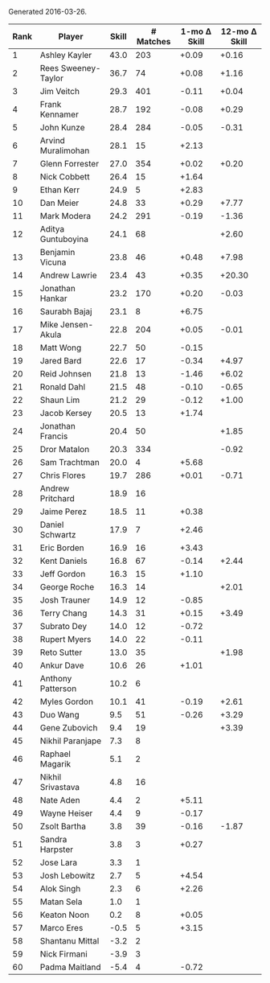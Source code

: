 Generated 2016-03-26.

| Rank | Player              | Skill | # Matches | 1-mo Δ Skill | 12-mo Δ Skill |
|------|---------------------|-------|-----------|--------------|---------------|
|    1 | Ashley Kayler       |  43.0 |       203 |        +0.09 |         +0.16 |
|    2 | Rees Sweeney-Taylor |  36.7 |        74 |        +0.08 |         +1.16 |
|    3 | Jim Veitch          |  29.3 |       401 |        -0.11 |         +0.04 |
|    4 | Frank Kennamer      |  28.7 |       192 |        -0.08 |         +0.29 |
|    5 | John Kunze          |  28.4 |       284 |        -0.05 |         -0.31 |
|    6 | Arvind Muralimohan  |  28.1 |        15 |        +2.13 |               |
|    7 | Glenn Forrester     |  27.0 |       354 |        +0.02 |         +0.20 |
|    8 | Nick Cobbett        |  26.4 |        15 |        +1.64 |               |
|    9 | Ethan Kerr          |  24.9 |         5 |        +2.83 |               |
|   10 | Dan Meier           |  24.8 |        33 |        +0.29 |         +7.77 |
|   11 | Mark Modera         |  24.2 |       291 |        -0.19 |         -1.36 |
|   12 | Aditya Guntuboyina  |  24.1 |        68 |              |         +2.60 |
|   13 | Benjamin Vicuna     |  23.8 |        46 |        +0.48 |         +7.98 |
|   14 | Andrew Lawrie       |  23.4 |        43 |        +0.35 |        +20.30 |
|   15 | Jonathan Hankar     |  23.2 |       170 |        +0.20 |         -0.03 |
|   16 | Saurabh Bajaj       |  23.1 |         8 |        +6.75 |               |
|   17 | Mike Jensen-Akula   |  22.8 |       204 |        +0.05 |         -0.01 |
|   18 | Matt Wong           |  22.7 |        50 |        -0.15 |               |
|   19 | Jared Bard          |  22.6 |        17 |        -0.34 |         +4.97 |
|   20 | Reid Johnsen        |  21.8 |        13 |        -1.46 |         +6.02 |
|   21 | Ronald Dahl         |  21.5 |        48 |        -0.10 |         -0.65 |
|   22 | Shaun Lim           |  21.2 |        29 |        -0.12 |         +1.00 |
|   23 | Jacob Kersey        |  20.5 |        13 |        +1.74 |               |
|   24 | Jonathan Francis    |  20.4 |        50 |              |         +1.85 |
|   25 | Dror Matalon        |  20.3 |       334 |              |         -0.92 |
|   26 | Sam Trachtman       |  20.0 |         4 |        +5.68 |               |
|   27 | Chris Flores        |  19.7 |       286 |        +0.01 |         -0.71 |
|   28 | Andrew Pritchard    |  18.9 |        16 |              |               |
|   29 | Jaime Perez         |  18.5 |        11 |        +0.38 |               |
|   30 | Daniel Schwartz     |  17.9 |         7 |        +2.46 |               |
|   31 | Eric Borden         |  16.9 |        16 |        +3.43 |               |
|   32 | Kent Daniels        |  16.8 |        67 |        -0.14 |         +2.44 |
|   33 | Jeff Gordon         |  16.3 |        15 |        +1.10 |               |
|   34 | George Roche        |  16.3 |        14 |              |         +2.01 |
|   35 | Josh Trauner        |  14.9 |        12 |        -0.85 |               |
|   36 | Terry Chang         |  14.3 |        31 |        +0.15 |         +3.49 |
|   37 | Subrato Dey         |  14.0 |        12 |        -0.72 |               |
|   38 | Rupert Myers        |  14.0 |        22 |        -0.11 |               |
|   39 | Reto Sutter         |  13.0 |        35 |              |         +1.98 |
|   40 | Ankur Dave          |  10.6 |        26 |        +1.01 |               |
|   41 | Anthony Patterson   |  10.2 |         6 |              |               |
|   42 | Myles Gordon        |  10.1 |        41 |        -0.19 |         +2.61 |
|   43 | Duo Wang            |   9.5 |        51 |        -0.26 |         +3.29 |
|   44 | Gene Zubovich       |   9.4 |        19 |              |         +3.39 |
|   45 | Nikhil Paranjape    |   7.3 |         8 |              |               |
|   46 | Raphael Magarik     |   5.1 |         2 |              |               |
|   47 | Nikhil Srivastava   |   4.8 |        16 |              |               |
|   48 | Nate Aden           |   4.4 |         2 |        +5.11 |               |
|   49 | Wayne Heiser        |   4.4 |         9 |        -0.17 |               |
|   50 | Zsolt Bartha        |   3.8 |        39 |        -0.16 |         -1.87 |
|   51 | Sandra Harpster     |   3.8 |         3 |        +0.27 |               |
|   52 | Jose Lara           |   3.3 |         1 |              |               |
|   53 | Josh Lebowitz       |   2.7 |         5 |        +4.54 |               |
|   54 | Alok Singh          |   2.3 |         6 |        +2.26 |               |
|   55 | Matan Sela          |   1.0 |         1 |              |               |
|   56 | Keaton Noon         |   0.2 |         8 |        +0.05 |               |
|   57 | Marco Eres          |  -0.5 |         5 |        +3.15 |               |
|   58 | Shantanu Mittal     |  -3.2 |         2 |              |               |
|   59 | Nick Firmani        |  -3.9 |         3 |              |               |
|   60 | Padma Maitland      |  -5.4 |         4 |        -0.72 |               |